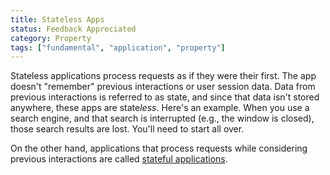 ```yaml
---
title: Stateless Apps
status: Feedback Appreciated
category: Property
tags: ["fundamental", "application", "property"]
---
```


Stateless applications process requests as if they were their first. 
The app doesn't "remember" previous interactions or user session data. 
Data from previous interactions is referred to as state, and since that data isn't stored anywhere, these apps are state*less*. 
Here's an example. 
When you use a search engine, and that search is interrupted (e.g., the window is closed), those search results are lost. 
You'll need to start all over.

On the other hand, applications that process requests while considering previous interactions are called [stateful applications](/stateful-apps/). 

